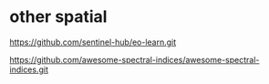 # other spatial
https://github.com/sentinel-hub/eo-learn.git


https://github.com/awesome-spectral-indices/awesome-spectral-indices.git
